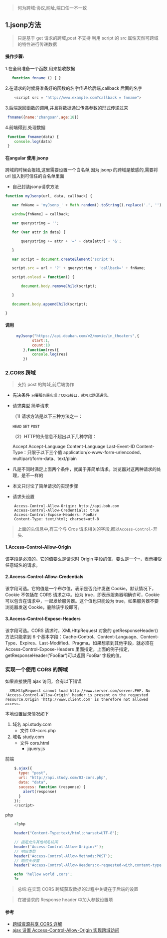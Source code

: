 > 何为跨域:协议,网址,端口任一不一致

## 1.jsonp方法

> 只是基于 get 请求的跨域,post 不支持
利用 script 的 src 属性天然可跨域的特性进行传递数据

#### 操作步骤:

  1.在全局准备一个函数,用来接收数据
````js
   function fnname () { }
````

  2.在请求的时候将准备好的函数的名字传递给后端,callback 后面的名字

````js
    <script src = "http://www.example.com?callback = fnname">
````

  3.后端返回函数的调用,并且将数据通过传递参数的形式传递过来

```js
 fnname({name:'zhangsan',age:18})
```

4.前端得到,处理数据

```js
 function fnname(data) { 
    console.log(data)
 }
```

#### 在angular 使用 jsonp
跨域的时候会报错,这里需要设置一个白名单,因为 jsonp 的跨域是敏感的,需要将 url 加入到可信任的白名单里面

* 自己封装jsonp请求方法

 ```js
function myJsonp(url, data, callback) {

    var fnName = 'myJsonp_' + Math.random().toString().replace('.', '');

    window[fnName] = callback;

    var querystring = '';

    for (var attr in data) {

        querystring += attr + '=' + data[attr] + '&';

    }

    var script = document.createElement('script');

    script.src = url + '?' + querystring + 'callback=' + fnName;

    script.onload = function() {

        document.body.removeChild(script);

    }

    document.body.appendChild(script);

}
```
#### 调用
````js
     myJsonp("https://api.douban.com/v2/movie/in_theaters",{
    		start:1,
    		count:10
    	},function(res){
    		console.log(res)
    	})
````
### 2.CORS 跨域

> 支持 post 的跨域,前后端协作

* 先决条件 `只要服务器实现了CORS接口，就可以跨源通信。`

* 请求类型 简单请求

    （1) 请求方法是以下三种方法之一：

     `HEAD`  `GET` `POST`

    （2）HTTP的头信息不超出以下几种字段：

     Accept
     Accept-Language
     Content-Language
     Last-Event-ID
     Content-Type：只限于以下三个值
     application/x-www-form-urlencoded、multipart/form-data、text/plain

* 凡是不同时满足上面两个条件，就属于非简单请求。浏览器对这两种请求的处理，是不一样的
* 本文只讨论了简单请求的实现步骤

* 请求头设置

```
    Access-Control-Allow-Origin: http://api.bob.com
    Access-Control-Allow-Credentials: true
    Access-Control-Expose-Headers: FooBar
    Content-Type: text/html; charset=utf-8
```

> 上面的头信息中,有三个与 Cros 请求相关的字段,都以`Access-Control-`开头.

#### 1.Access-Control-Allow-Origin

该字段是必须的。它的值要么是请求时 Origin 字段的值，要么是一个`*`，表示接受任意域名的请求。

#### 2.Access-Control-Allow-Credentials

该字段可选。它的值是一个布尔值，表示是否允许发送 Cookie。默认情况下，Cookie 不包括在 CORS 请求之中。设为 true，即表示服务器明确许可，Cookie 可以包含在请求中，一起发给服务器。这个值也只能设为 true，如果服务器不要浏览器发送 Cookie，删除该字段即可。

#### 3.Access-Control-Expose-Headers

该字段可选。CORS 请求时，XMLHttpRequest 对象的 getResponseHeader()方法只能拿到 6 个基本字段：Cache-Control、Content-Language、Content-Type、Expires、Last-Modified、Pragma。如果想拿到其他字段，就必须在 Access-Control-Expose-Headers 里面指定。上面的例子指定，getResponseHeader('FooBar')可以返回 FooBar 字段的值。

### 实现一个使用 CORS 的跨域

如果直接使用 ajax 访问，会有以下错误

```
  XMLHttpRequest cannot load http://www.server.com/server.PHP. No 'Access-Control-Allow-Origin' header is present on the requested resource.Origin 'http://www.client.com' is therefore not allowed access.

```

本地设置目录情况如下

1. 域名 api.study.com
   * 文件 03-cors.php
2. 域名 study.com
   * 文件 cors.html
     * jquery.js

前端

```js
    $.ajax({
      type: "post",
      url: "http://api.study.com/03-cors.php",
      data: "data",
      success: function (response) {
        alert(response)
      }
    });  
    </script>  
```

php

```php
    <?php  

    header("Content-Type:text/html;charset=UTF-8");

    // 指定允许其他域名访问  
    header('Access-Control-Allow-Origin:*');  
    // 响应类型  
    header('Access-Control-Allow-Methods:POST');  
    // 响应头设置  
    header('Access-Control-Allow-Headers:x-requested-with,content-type');  

    echo 'hellow world ,cors';  
    ?>  
```

> 总结:在实现 CORS 跨域获取数据的过程中关键在于后端的设置

> 在被请求的 Response header 中加入参数设置项

#### 参考

* [跨域资源共享 CORS 详解](http://www.ruanyifeng.com/blog/2016/04/cors.html)
* [ajax 设置 Access-Control-Allow-Origin 实现跨域访问](http://blog.csdn.net/fdipzone/article/details/46390573)

